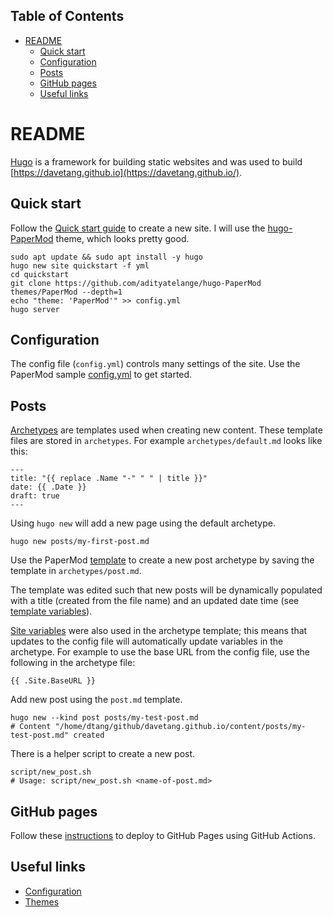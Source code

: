 ## Table of Contents

- [README](#readme)
  - [Quick start](#quick-start)
  - [Configuration](#configuration)
  - [Posts](#posts)
  - [GitHub pages](#github-pages)
  - [Useful links](#useful-links)

# README

[Hugo](https://gohugo.io/) is a framework for building static websites and was used to build [https://davetang.github.io](https://davetang.github.io/).

## Quick start

Follow the [Quick start guide](https://gohugo.io/getting-started/quick-start/) to create a new site. I will use the [hugo-PaperMod](https://github.com/adityatelange/hugo-PaperMod/wiki/Installation) theme, which looks pretty good.

```console
sudo apt update && sudo apt install -y hugo
hugo new site quickstart -f yml
cd quickstart
git clone https://github.com/adityatelange/hugo-PaperMod themes/PaperMod --depth=1
echo "theme: 'PaperMod'" >> config.yml
hugo server
```

## Configuration

The config file (`config.yml`) controls many settings of the site. Use the PaperMod sample [config.yml](https://github.com/adityatelange/hugo-PaperMod/wiki/Installation#sample-configyml) to get started.

## Posts

[Archetypes](https://gohugo.io/content-management/archetypes/) are templates used when creating new content. These template files are stored in `archetypes`. For example `archetypes/default.md` looks like this:

```
---
title: "{{ replace .Name "-" " " | title }}"
date: {{ .Date }}
draft: true
---
```

Using `hugo new` will add a new page using the default archetype.

```console
hugo new posts/my-first-post.md
```

Use the PaperMod [template](https://github.com/adityatelange/hugo-PaperMod/wiki/Installation#sample-pagemd) to create a new post archetype by saving the template in `archetypes/post.md`.

The template was edited such that new posts will be dynamically populated with a title (created from the file name) and an updated date time (see [template variables](https://gohugo.io/content-management/archetypes/#create-a-new-archetype-template)).

[Site variables](https://gohugo.io/variables/site/) were also used in the archetype template; this means that updates to the config file will automatically update variables in the archetype. For example to use the base URL from the config file, use the following in the archetype file:

    {{ .Site.BaseURL }}

Add new post using the `post.md` template.

```console
hugo new --kind post posts/my-test-post.md
# Content "/home/dtang/github/davetang.github.io/content/posts/my-test-post.md" created
```

There is a helper script to create a new post.

```console
script/new_post.sh
# Usage: script/new_post.sh <name-of-post.md>
```

## GitHub pages

Follow these [instructions](https://gohugo.io/hosting-and-deployment/hosting-on-github/) to deploy to GitHub Pages using GitHub Actions.

## Useful links

* [Configuration](https://gohugo.io/getting-started/configuration/)
* [Themes](https://themes.gohugo.io/)
